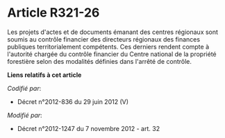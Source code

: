 # Article R321-26

Les projets d'actes et de documents émanant des centres régionaux sont soumis au contrôle financier des directeurs régionaux
des finances publiques territorialement compétents. Ces derniers rendent compte à l'autorité chargée du contrôle financier du
Centre national de la propriété forestière selon des modalités définies dans l'arrêté de contrôle.

**Liens relatifs à cet article**

_Codifié par_:

  - Décret n°2012-836 du 29 juin 2012 (V)

_Modifié par_:

  - Décret n°2012-1247 du 7 novembre 2012 - art. 32
